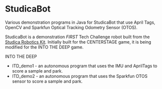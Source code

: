 # StudicaBot
Various demonstration programs in Java for StudicaBot that use April Tags, OpenCV and Sparkfun Optical Tracking Odometry Sensor (OTOS).

StudicaBot is a demonstration *FIRST* Tech Challenge robot built from the [Studica Robotics Kit](https://www.studica.ca/en/competition-kits). Initially built for the CENTERSTAGE game, it is being modified for the INTO THE DEEP game.

INTO THE DEEP
- ITD_demo1 - an autonomous program that uses the IMU and AprilTags to score a sample and park.
- ITD_demo2 - an autonomous program that uses the Sparkfun OTOS sensor to score a sample and park.
